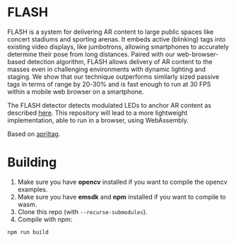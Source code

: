 # FLASH

FLASH is a system for delivering AR content to large public spaces like concert stadiums and sporting arenas. It embeds active (blinking) tags into existing video displays, like jumbotrons, allowing smartphones to accurately determine their pose from long distances. Paired with our web-browser-based detection algorithm, FLASH allows delivery of AR content to the masses even in challenging environments with dynamic lighting and staging. We show that our technique outperforms similarly sized passive tags in terms of range by 20-30% and is fast enough to run at 30 FPS within a mobile web browser on a smartphone.

The FLASH detector detects modulated LEDs to anchor AR content as described [here](http://users.ece.cmu.edu/~agr/resources/publications/ipsn_20_glitter.pdf).
This repository will lead to a more lightweight implementation, able to run in a browser, using WebAssembly.

Based on [apriltag](https://github.com/AprilRobotics/apriltag).

# Building

1. Make sure you have **opencv** installed if you want to compile the opencv examples.
2. Make sure you have **emsdk** and **npm** installed if you want to compile to wasm.
3. Clone this repo (with ```--recurse-submodules```).
4. Compile with npm:
```
npm run build
```
